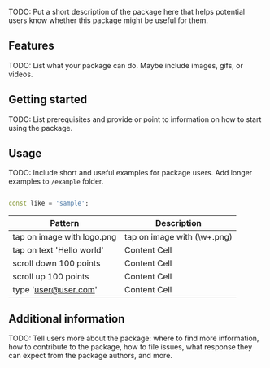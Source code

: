 <!--
This README describes the package. If you publish this package to pub.dev,
this README's contents appear on the landing page for your package.

For information about how to write a good package README, see the guide for
[writing package pages](https://dart.dev/guides/libraries/writing-package-pages).

For general information about developing packages, see the Dart guide for
[creating packages](https://dart.dev/guides/libraries/create-library-packages)
and the Flutter guide for
[developing packages and plugins](https://flutter.dev/developing-packages).
-->

TODO: Put a short description of the package here that helps potential users
know whether this package might be useful for them.

## Features

TODO: List what your package can do. Maybe include images, gifs, or videos.

## Getting started

TODO: List prerequisites and provide or point to information on how to
start using the package.

## Usage

TODO: Include short and useful examples for package users. Add longer examples
to `/example` folder.

```dart

const like = 'sample';
```

| Pattern                    | Description                 |
|----------------------------|-----------------------------|
| tap on image with logo.png | tap on image with (\w+.png) |
| tap on text 'Hello world'  | Content Cell                |
| scroll down 100 points     | Content Cell                |
| scroll up 100 points       | Content Cell                |
| type 'user@user.com'       | Content Cell                |

## Additional information

TODO: Tell users more about the package: where to find more information, how to
contribute to the package, how to file issues, what response they can expect
from the package authors, and more.
